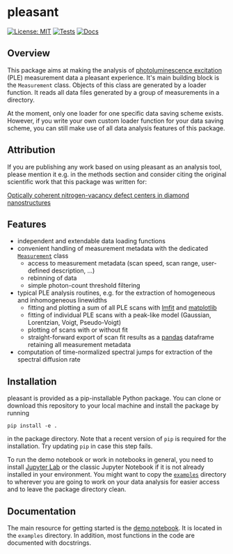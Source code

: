 # pleasant

[![License: MIT](https://img.shields.io/badge/License-MIT-yellow.svg)](https://opensource.org/licenses/MIT)
[![Tests](https://github.com/Integrated-Quantum-Photonics-Group/pleasant/workflows/Tests/badge.svg)](https://github.com/Integrated-Quantum-Photonics-Group/pleasant/actions?workflow=Tests)
[![Docs](https://github.com/Integrated-Quantum-Photonics-Group/pleasant/workflows/Docs/badge.svg)](https://github.com/Integrated-Quantum-Photonics-Group/pleasant/actions?workflow=Docs)

## Overview

This package aims at making the analysis of [photoluminescence excitation](https://en.wikipedia.org/wiki/Photoluminescence_excitation) (PLE)
measurement data a pleasant experience.
It's main building block is the `Measurement` class. Objects of this class are generated by a loader function.
It reads all data files generated by a group of measurements in a directory.

At the moment, only one loader for one specific data saving scheme exists.
However, if you write your own custom loader function for your data saving scheme,
you can still make use of all data analysis features of this package.

## Attribution

If you are publishing any work based on using pleasant as an analysis tool, please mention it e.g. in the methods section
and consider citing the original scientific work that this package was written for:

[Optically coherent nitrogen-vacancy defect centers in diamond nanostructures](https://arxiv.org/abs/2203.05605)

## Features

- independent and extendable data loading functions
- convenient handling of measurement metadata with the dedicated [`Measurement`](src/pleasant/measurement.py) class
  - access to measurement metadata (scan speed, scan range, user-defined description, ...)
  - rebinning of data
  - simple photon-count threshold filtering
- typical PLE analysis routines, e.g. for the extraction of homogeneous and inhomogeneous linewidths
  - fitting and plotting a sum of all PLE scans with [lmfit](https://lmfit.github.io/lmfit-py/) and [matplotlib](https://matplotlib.org)
  - fitting of individual PLE scans with a peak-like model (Gaussian, Lorentzian, Voigt, Pseudo-Voigt)
  - plotting of scans with or without fit
  - straight-forward export of scan fit results as a [pandas](https://pandas.pydata.org) dataframe retaining all measurement metadata
- computation of time-normalized spectral jumps for extraction of the spectral diffusion rate

## Installation

pleasant is provided as a pip-installable Python package. You can clone or download this repository to your
local machine and install the package by running

`pip install -e .`

in the package directory. Note that a recent version of `pip` is required for the installation. Try updating `pip`
in case this step fails.

To run the demo notebook or work in notebooks in general, you need to install
[Jupyter Lab](https://jupyter.org/install) or the classic Jupyter Notebook if it is not already installed in your
environment. You might want to copy the [`examples`](examples/) directory to wherever you are going to work
on your data analysis for easier access and to leave the package directory clean.

## Documentation

The main resource for getting started is the [demo notebook](examples/demo.ipynb). It is located in the `examples` directory.
In addition, most functions in the code are documented with docstrings.
